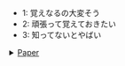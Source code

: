 - 1: 覚えなるの大変そう
- 2: 頑張って覚えておきたい
- 3: 知ってないとやばい

<details>
    <summary><a href="">Paper</a></summary>
    <div>
        <details>
            <summary><a href="https://ejje.weblio.jp/content/word">word</a></summary>
            <div>
            Word is he is sleeping.
            </div>
        </details>
    </div>
</details>
